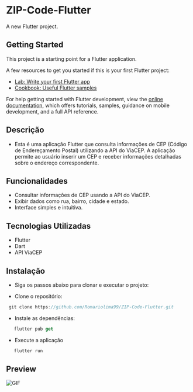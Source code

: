 # ZIP-Code-Flutter

A new Flutter project.

## Getting Started

This project is a starting point for a Flutter application.

A few resources to get you started if this is your first Flutter project:

- [Lab: Write your first Flutter app](https://docs.flutter.dev/get-started/codelab)
- [Cookbook: Useful Flutter samples](https://docs.flutter.dev/cookbook)

For help getting started with Flutter development, view the
[online documentation](https://docs.flutter.dev/), which offers tutorials,
samples, guidance on mobile development, and a full API reference.


## Descrição
- Esta é uma aplicação Flutter que consulta informações de CEP (Código de Endereçamento Postal) utilizando a API do ViaCEP. A aplicação permite ao usuário inserir um CEP e receber informações detalhadas sobre o endereço correspondente.

## Funcionalidades

- Consultar informações de CEP usando a API do ViaCEP.
- Exibir dados como rua, bairro, cidade e estado.
- Interface simples e intuitiva.


## Tecnologias Utilizadas
- Flutter
- Dart
- API ViaCEP

## Instalação

- Siga os passos abaixo para clonar e executar o projeto:

- Clone o repositório:

```js
 git clone https://github.com/Romariolima99/ZIP-Code-Flutter.git
```

- Instale as dependências:

```js
   flutter pub get
```

- Execute a aplicação

```js
   flutter run
```

## Preview

<img src="https://i.imgur.com/UNlu8YA.png" alt="GIF" data-canonical-src="https://i.imgur.com/UNlu8YA.png" style="max-width: 50%;">